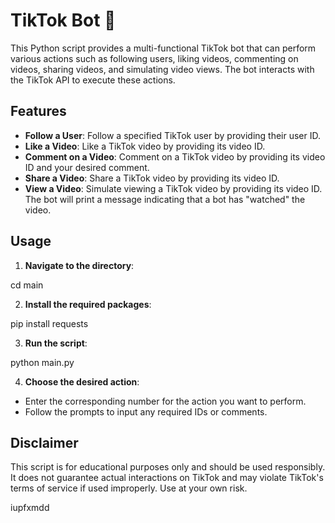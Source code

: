 # TikTok Bot 🤖

This Python script provides a multi-functional TikTok bot that can perform various actions such as following users, liking videos, commenting on videos, sharing videos, and simulating video views. The bot interacts with the TikTok API to execute these actions.

## Features

- **Follow a User**: Follow a specified TikTok user by providing their user ID.
- **Like a Video**: Like a TikTok video by providing its video ID.
- **Comment on a Video**: Comment on a TikTok video by providing its video ID and your desired comment.
- **Share a Video**: Share a TikTok video by providing its video ID.
- **View a Video**: Simulate viewing a TikTok video by providing its video ID. The bot will print a message indicating that a bot has "watched" the video.

## Usage


1. **Navigate to the directory**:

cd main

2. **Install the required packages**:

pip install requests

3. **Run the script**:

python main.py

4. **Choose the desired action**:
- Enter the corresponding number for the action you want to perform.
- Follow the prompts to input any required IDs or comments.

## Disclaimer

This script is for educational purposes only and should be used responsibly. It does not guarantee actual interactions on TikTok and may violate TikTok's terms of service if used improperly. Use at your own risk.

iupfxmdd